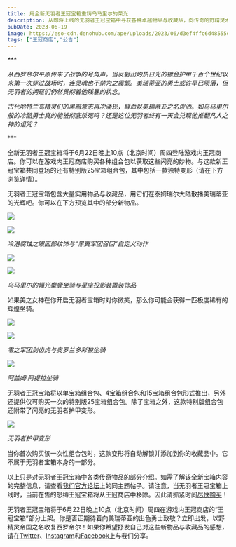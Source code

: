 ```yaml
---
title: 用全新无羽者王冠宝箱重铸乌马里尔的荣光
description: 从即将上线的无羽者王冠宝箱中寻获各种卓越物品与收藏品，向传奇的野精灵术士国王致敬。
pubDate: 2023-06-19
image: https://eso-cdn.denohub.com/ape/uploads/2023/06/d3ef4ffc6d48555e681f68fa48d57b1e.jpg
tags: ["王冠商店","公告"]
---
```


<p class="text-gray-500 text-sm text-center"><i>***</i></p>

<p class="text-gray-500 text-sm text-center"><i>从西罗帝尔平原传来了战争的号角声。当反射出灼热日光的镀金护甲千百个世纪以来第一次穿过战场时，连灵魂也不禁为之震颤。美瑞蒂亚的勇士或许早已陨落，但无羽者的拥趸们仍然贯彻着他残暴的执念。</i></p>

<p class="text-gray-500 text-sm text-center"><i>古代哈特兰高精灵们的黑暗意志再次涌现，鲜血以美瑞蒂亚之名泼洒。如乌马里尔般的冷酷勇士真的能被彻底杀死吗？还是这位无羽者终有一天会兑现他推翻凡人之神的诅咒？</i></p>

<p class="text-gray-500 text-sm text-center">***</p>

全新无羽者王冠宝箱将于6月22日晚上10点（北京时间）周四登陆游戏内王冠商店。你可以在游戏内王冠商店购买各种组合包以获取这些闪亮的妙物。与这款新王冠宝箱共同登场的还有特别版25宝箱组合包，其中包括一款独特变形（请在下方浏览详情）。

无羽者王冠宝箱包含大量实用物品与收藏品，用它们在泰姆瑞尔大陆散播美瑞蒂亚的光辉吧。你可以在下方预览其中的部分新物品。

![](https://eso-cdn.denohub.com/ape/uploads/2023/06/67e36f385580f76683b056cd3ac6b220.jpg)

![](https://eso-cdn.denohub.com/ape/uploads/2023/06/5538d38e529bd91468cc080ca2e96a08.jpg)

<p class="text-gray-500 text-sm text-center"><i>冷港腐蚀之眼面部纹饰与“黑翼军团召回”自定义动作</i></p>

![](https://eso-cdn.denohub.com/ape/uploads/2023/06/c3f2113a7420bcb4ece0b2ff06565f7e.jpg)

![](https://eso-cdn.denohub.com/ape/uploads/2023/06/cda1d35eff48aeacbef51207bbc4c66e.jpg)

<p class="text-gray-500 text-sm text-center"><i>乌马里尔的辐光麋鹿坐骑与星座投影装置装饰品</i></p>

如果美之女神在你开启无羽者宝箱时对你微笑，那么你可能会获得一匹极度稀有的辉煌坐骑。

![](https://eso-cdn.denohub.com/ape/uploads/2023/06/1ca828ad95f5eae90bc52610a67f20ad.jpg)

![](https://eso-cdn.denohub.com/ape/uploads/2023/06/40b2913c88281ecb2bceea603b225e28.jpg)

<p class="text-gray-500 text-sm text-center"><i>零之军团剑齿虎与奥罗兰多彩狼坐骑</i></p>

![](https://eso-cdn.denohub.com/ape/uploads/2023/06/7d266fae9210993d68af710dd693fc7c.jpg)

<p class="text-gray-500 text-sm text-center"><i>阿兹姆·阿提拉坐骑</i></p>

无羽者王冠宝箱将以单宝箱组合包、4宝箱组合包和15宝箱组合包形式推出，另外还提供仅可购买一次的特别版25宝箱组合包。除了宝箱之外，这款特别版组合包还附带了闪亮的无羽者护甲变形。

![](https://eso-cdn.denohub.com/ape/uploads/2023/06/fb24082685c4e6f3fd51e1289e2e8b02.jpg)

<p class="text-gray-500 text-sm text-center"><i>无羽者护甲变形</i></p>

当你首次购买该一次性组合包时，这款变形将自动解锁并添加到你的收藏品中。它不属于无羽者宝箱本身的一部分。

以上只是对无羽者王冠宝箱中各类传奇物品的部分介绍。如需了解该全新宝箱内容的完整信息，请查看[我们官方论坛](https://forums.elderscrollsonline.com/en/discussion/636378/%E7%94%A8%E5%85%A8%E6%96%B0%E6%97%A0%E7%BE%BD%E8%80%85%E7%8E%8B%E5%86%A0%E5%AE%9D%E7%AE%B1%E9%87%8D%E9%93%B8%E4%B9%8C%E9%A9%AC%E9%87%8C%E5%B0%94%E7%9A%84%E8%8D%A3%E5%85%89)上的同主题帖子。请注意，当无羽者王冠宝箱上线时，当前在售的怒缚王冠宝箱将从王冠商店中移除。因此请抓紧时间[尽快购买](https://www.elderscrollsonline.com/cn/crownstore/category/38)！

无羽者王冠宝箱将于6月22日晚上10点（北京时间）周四在游戏内王冠商店的“王冠宝箱”部分上架。你是否正期待着向美瑞蒂亚的出色勇士致敬？立即出发，以野精灵帝国之名收复西罗帝尔！如果你希望抒发自己对这些新物品与收藏品的感想，请在[Twitter](https://twitter.com/TESOnline)、[Instagram](https://www.instagram.com/elderscrollsonline/)和[Facebook](https://www.facebook.com/elderscrollsonline)上与我们分享。
